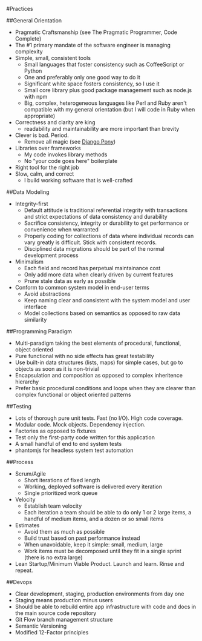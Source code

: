 #Practices

##General Orientation

* Pragmatic Craftsmanship (see The Pragmatic Programmer, Code Complete)
* The #1 primary mandate of the software engineer is managing complexity
* Simple, small, consistent tools
    * Small languages that foster consistency such as CoffeeScript or Python
    * One and preferably only one good way to do it
    * Significant white space fosters consistency, so I use it
    * Small core library plus good package management such as node.js with npm
    * Big, complex, heterogeneous languages like Perl and Ruby aren't compatible with my general orientation (but I will code in Ruby when appropriate)
* Correctness and clarity are king
    * readability and maintainability are more important than brevity
* Clever is bad. Period.
    * Remove all magic (see [Django Pony](http://djangopony.com/))
* Libraries over frameworks
    * My code invokes library methods
    * No "your code goes here" boilerplate
* Right tool for the right job
* Slow, calm, and correct
    * I build working software that is well-crafted

##Data Modeling

* Integrity-first
    * Default attitude is traditional referential integrity with transactions and strict expectations of data consistency and durability
    * Sacrifice consistency, integrity or durability to get performance or convenience when warranted
    * Properly coding for collections of data where individual records can vary greatly is difficult. Stick with consistent records.
    * Disciplined data migrations should be part of the normal development process
* Minimalism
    * Each field and record has perpetual maintainance cost
    * Only add more data when clearly driven by current features
    * Prune stale data as early as possible
* Conform to common system model in end-user terms
    * Avoid abstractions
    * Keep naming clear and consistent with the system model and user interface
    * Model collections based on semantics as opposed to raw data similarity

##Programming Paradigm

* Multi-paradigm taking the best elements of procedural, functional, object oriented
* Pure functional with no side effects has great testability
* Use built-in data structures (lists, maps) for simple cases, but go to objects as soon as it is non-trivial
* Encapsulation and composition as opposed to complex inheritence hierarchy
* Prefer basic procedural conditions and loops when they are clearer than complex functional or object oriented patterns

##Testing

* Lots of thorough pure unit tests. Fast (no I/O). High code coverage.
* Modular code. Mock objects. Dependency injection.
* Factories as opposed to fixtures
* Test only the first-party code written for this application
* A small handful of end to end system tests
* phantomjs for headless system test automation

##Process

* Scrum/Agile
    * Short iterations of fixed length
    * Working, deployed software is delivered every iteration
    * Single prioritized work queue
* Velocity
    * Establish team velocity
    * Each iteration a team should be able to do only 1 or 2 large items, a handful of medium items, and a dozen or so small items
* Estimates
    * Avoid them as much as possible
    * Build trust based on past performance instead
    * When unavoidable, keep it simple: small, medium, large
    * Work items must be decomposed until they fit in a single sprint (there is no extra large)
* Lean Startup/Minimum Viable Product. Launch and learn. Rinse and repeat.

##Devops

* Clear development, staging, production environments from day one
* Staging means production minus users
* Should be able to rebuild entire app infrastructure with code and docs in the main source code repository
* Git Flow branch management structure
* Semantic Versioning
* Modified 12-Factor principles
